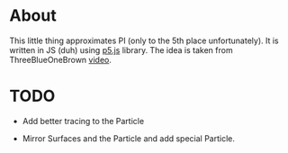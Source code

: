 # About

This little thing approximates PI (only to the 5th place unfortunately). It is written in JS (duh) using [p5.js](https://p5js.org/) library. The idea is taken from ThreeBlueOneBrown [video](https://www.youtube.com/watch?v=brU5yLm9DZM).

# TODO

- Add better tracing to the Particle

- Mirror Surfaces and the Particle and add special Particle.
